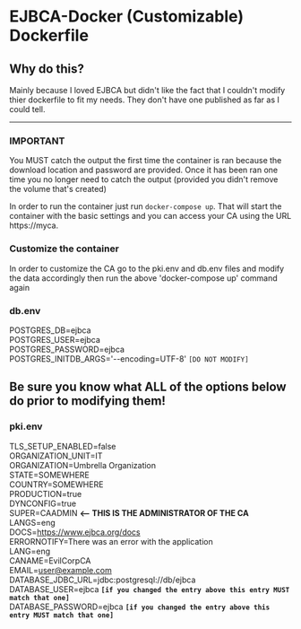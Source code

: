# EJBCA-Docker (Customizable) Dockerfile

## Why do this?
 Mainly because I loved EJBCA but didn't like the fact that I couldn't modify thier dockerfile to fit my needs.  They don't have one published as far as I could tell.
_____

### **IMPORTANT**
You MUST catch the output the first time the container is ran because the download location and password are provided.  Once it has been ran one time you no longer need to catch the output (provided you didn't remove the volume that's created)

In order to run the container just run `docker-compose up`.  That will start the container with the basic settings and you can access your CA using the URL https://myca.  

### Customize the container

In order to customize the CA go to the pki.env and db.env files and modify the data accordingly then run the above 'docker-compose up' command again

### db.env
POSTGRES_DB=ejbca  
POSTGRES_USER=ejbca  
POSTGRES_PASSWORD=ejbca  
POSTGRES_INITDB_ARGS='--encoding=UTF-8' ```[DO NOT MODIFY]```  

## Be sure you know what ALL of the options below do prior to modifying them!
### pki.env
TLS_SETUP_ENABLED=false  
ORGANIZATION_UNIT=IT  
ORGANIZATION=Umbrella Organization  
STATE=SOMEWHERE  
COUNTRY=SOMEWHERE  
PRODUCTION=true  
DYNCONFIG=true  
SUPER=CAADMIN **<-- THIS IS THE ADMINISTRATOR OF THE CA**  
LANGS=eng  
DOCS=https://www.ejbca.org/docs  
ERRORNOTIFY=There was an error with the application  
LANG=eng  
CANAME=EvilCorpCA  
EMAIL=user@example.com  
DATABASE_JDBC_URL=jdbc:postgresql://db/ejbca  
DATABASE_USER=ejbca  **```[if you changed the entry above this entry MUST match that one]```**  
DATABASE_PASSWORD=ejbca  **```[if you changed the entry above this entry MUST match that one]```**
